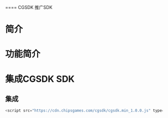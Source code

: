 ==== CGSDK
推广SDK

# 简介

# 功能简介

# 集成CGSDK SDK
## 集成
```javascript
<script src="https://cdn.chipsgames.com/cgsdk/cgsdk.min_1.0.0.js" type="text/javascript" />
